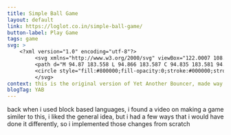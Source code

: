 ```yaml
---
title: Simple Ball Game
layout: default
link: https://loglot.co.in/simple-ball-game/
button-label: Play Game
tags: game
svg: >
    <?xml version="1.0" encoding="utf-8"?>
         <svg xmlns="http://www.w3.org/2000/svg" viewBox="122.0007 108.6187 209.231 223.8762" width="209.231px" height="223.876px">
         <path d="M 94.87 183.558 L 94.866 183.587 C 94.835 183.581 94.803 183.574 94.773 183.567 C 79.888 181.117 65.834 191.196 63.383 206.081 C 60.932 220.966 71.012 235.02 85.897 237.471 C 85.929 237.472 85.961 237.474 85.992 237.476 L 85.99 237.492 L 227.425 260.78 L 227.433 260.73 C 227.58 260.773 227.726 260.814 227.873 260.854 C 242.743 263.303 256.782 253.233 259.231 238.363 C 261.68 223.493 251.61 209.453 236.74 207.005 C 236.588 206.996 236.436 206.988 236.284 206.981 L 236.306 206.846 L 94.87 183.558 Z" style="fill: rgba(128, 0, 0, 0); fill-opacity: 0; stroke: rgb(0, 0, 0); stroke-width: 17.494; stroke-linecap: round; stroke-linejoin: round; stroke-dasharray: none; stroke-opacity: 0.943103; transform-origin: 161.307px 222.211px;" id="path2" transform="matrix(0.865628, -0.50068891, 0.50068891, 0.865628, 65.30929588, 37.30267878)"/>
         <circle style="fill:#800000;fill-opacity:0;stroke:#000000;stroke-width:17.494;stroke-linecap:round;stroke-linejoin:round;stroke-dasharray:none;stroke-opacity:0.943103" id="path3" cx="96.662" cy="110.813" r="29.497" transform="matrix(1, 0, 0, 1, 65.30931091308594, 37.30267333984372)"/>
         </svg>
context: this is the original version of Yet Another Bouncer, made way back when
blogTag: YAB
---
```

back when i used block based languages, i found a video on making a game similer to this, i liked the general idea, but i had a few ways that i would have done it differently, so i implemented those changes from scratch